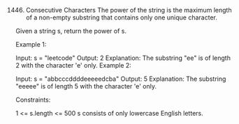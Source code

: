 1446. Consecutive Characters
The power of the string is the maximum length of a non-empty substring that contains only one unique character.

Given a string s, return the power of s.

 
Example 1:

Input: s = "leetcode"
Output: 2
Explanation: The substring "ee" is of length 2 with the character 'e' only.
Example 2:

Input: s = "abbcccddddeeeeedcba"
Output: 5
Explanation: The substring "eeeee" is of length 5 with the character 'e' only.
 
Constraints:

1 <= s.length <= 500
s consists of only lowercase English letters.